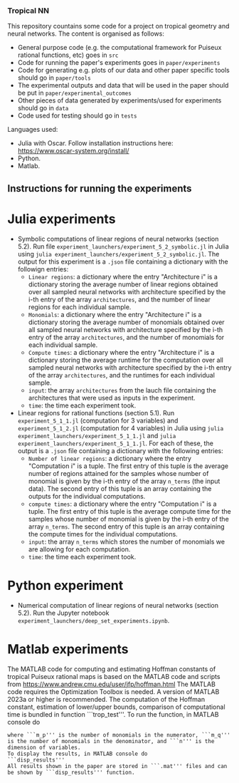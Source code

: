 ### Tropical NN

This repository countains some code for a project on tropical geometry and neural networks. The content is organised as follows:
- General purpose code (e.g. the computational framework for Puiseux rational functions, etc) goes in `src`
- Code for running the paper's experiments goes in `paper/experiments` 
- Code for generating e.g. plots of our data and other paper specific tools should go in `paper/tools`
- The experimental outputs and data that will be used in the paper should be put in `paper/experimental_outcomes`
- Other pieces of data generated by experiments/used for experiments should go in `data`
- Code used for testing should go in `tests`


Languages used: 
- Julia with Oscar. Follow installation instructions here: https://www.oscar-system.org/install/
- Python.
- Matlab.

## Instructions for running the experiments 

# Julia experiments
- Symbolic computations of linear regions of neural networks (section 5.2). Run file `experiment_launchers/experiment_5_2_symbolic.jl` in Julia using `julia experiment_launchers/experiment_5_2_symbolic.jl`.
  The output for this experiment is a `.json` file containing a dictionary with the followign entries:
  - `Linear regions`: a dictionary where the entry "Architecture i" is a dictionary storing the average number of linear regions obtained over all sampled neural networks with architecture specified by the i-th entry of the array `architectures`, and the number of linear regions for each individual sample.
  - `Monomials`: a dictionary where the entry "Architecture i" is a dictionary storing the average number of monomials obtained over all sampled neural networks with architecture specified by the i-th entry of the array `architectures`, and the number of monomials for each individual sample.
  - `Compute times`: a dictionary where the entry "Architecture i" is a dictionary storing the average runtime for the computation over all sampled neural networks with architecture specified by the i-th entry of the array `architectures`, and the runtimes for each individual sample. 
  - `input`: the array `architectures` from the lauch file containing the architectures that were used as inputs in the experiment.
  - `time`: the time each experiment took.
- Linear regions for rational functions (section 5.1). Run `experiment_5_1_1.jl` (computation for 3 variables) and `experiment_5_1_2.jl` (computation for 4 variables) in Julia using `julia experiment_launchers/experiment_5_1_1.jl` and `julia experiment_launchers/experiment_5_1_1.jl`.
  For each of these, the output is a `.json` file containing a dictionary with the following entries:
  - `Number of linear regions`: a dictionary where the entry "Computation i" is a tuple. The first entry of this tuple is the average number of regions attained for the samples whose number of monomial is given by the i-th entry of the array `n_terms` (the input data). The second entry of this tuple is an array containing the outputs for the individual computations.
  - `compute times`: a dictionary where the entry "Computation i" is a tuple. The first entry of this tuple is the average compute time for the samples whose number of monomial is given by the i-th entry of the array `n_terms`. The second entry of this tuple is an array containing the compute times for the individual computations.
  - `input`: the array `n_terms` which stores the number of monomials we are allowing for each computation.
  - `time`: the time each experiment took.

# Python experiment 
- Numerical computation of linear regions of neural networks (section 5.2). Run the Jupyter notebook `experiment_launchers/deep_set_experiments.ipynb`.

# Matlab experiments
The MATLAB code for computing and estimating Hoffman constants of tropical Puiseux rational maps is based on the MATLAB code and scripts from https://www.andrew.cmu.edu/user/jfp/hoffman.html
The MATLAB code requires the Optimization Toolbox is needed. A version of MATLAB 2023a or higher is recommended.
The computation of the Hoffman constant, estimation of lower/upper bounds, comparison of computational time is bundled in function ```trop_test'''. To run the function, in MATLAB console do
```trop_test(m_p,m_q,n)'''
where ```m_p''' is the number of monomials in the numerator, ```m_q''' is the number of monomials in the denominator, and ```n''' is the dimension of variables.
To display the results, in MATLAB console do
```disp_results'''
All results shown in the paper are stored in ```.mat''' files and can be shown by ```disp_results''' function.
   
